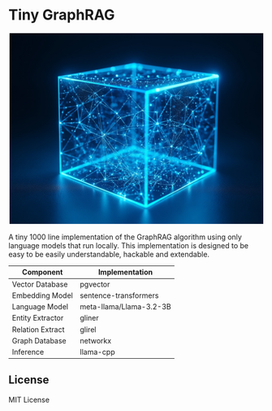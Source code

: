 # Tiny GraphRAG

<p align="center">
  <img src=".github/logo.jpeg" alt="Tiny GraphRAG Logo" width="500"/>
</p>

A tiny 1000 line implementation of the GraphRAG algorithm using only language
models that run locally. This implementation is designed to be easy to be
easily understandable, hackable and extendable.

| Component        | Implementation        |
|-----------------|----------------------|
| Vector Database | pgvector            |
| Embedding Model | sentence-transformers |
| Language Model  | meta-llama/Llama-3.2-3B |
| Entity Extractor| gliner              |
| Relation Extract| glirel              |
| Graph Database  | networkx            |
| Inference       | llama-cpp           |

License
-------

MIT License
